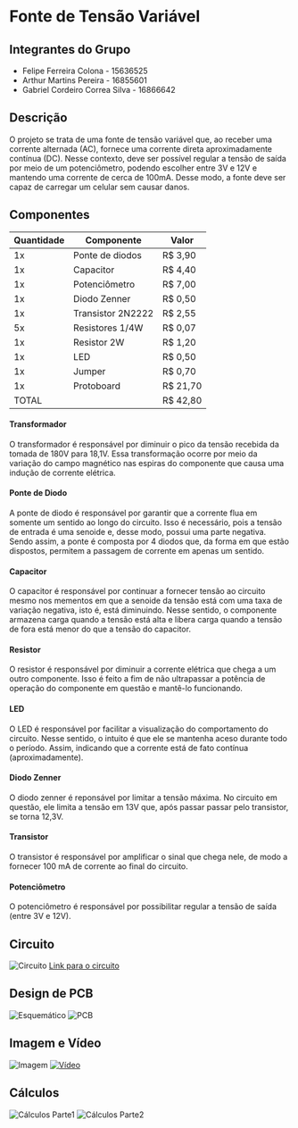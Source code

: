 # Fonte de Tensão Variável


## Integrantes do Grupo
- Felipe Ferreira Colona - 15636525
- Arthur Martins Pereira - 16855601
- Gabriel Cordeiro Correa Silva - 16866642

## Descrição
O projeto se trata de uma fonte de tensão variável que, ao receber uma corrente alternada (AC), fornece uma corrente direta aproximadamente contínua (DC). Nesse contexto, deve ser possível regular a tensão de saída por meio de um potenciômetro, podendo escolher entre 3V e 12V e mantendo uma corrente de cerca de 100mA. Desse modo, a fonte deve ser capaz de carregar um celular sem causar danos.

## Componentes

| Quantidade      | Componente              | Valor    |
| --------------- | ----------------------- | -------  |
| 1x              | Ponte de diodos         | R$ 3,90  |
| 1x              | Capacitor               | R$ 4,40  |
| 1x              | Potenciômetro           | R$ 7,00  |
| 1x              | Diodo Zenner            | R$ 0,50  |
| 1x              | Transistor 2N2222       | R$ 2,55  |
| 5x              | Resistores 1/4W         | R$ 0,07  |
| 1x              | Resistor 2W             | R$ 1,20  |
| 1x              | LED                     | R$ 0,50  |
| 1x              | Jumper                  | R$ 0,70  |
| 1x              | Protoboard              | R$ 21,70 |
| TOTAL           |                         | R$ 42,80 |

#### Transformador
O transformador é responsável por diminuir o pico da tensão recebida da tomada de 180V para 18,1V. Essa transformação ocorre por meio da variação do campo magnético nas espiras do componente que causa uma indução de corrente elétrica.

#### Ponte de Diodo
A ponte de diodo é responsável por garantir que a corrente flua em somente um sentido ao longo do circuito. Isso é necessário, pois a tensão de entrada é uma senoide e, desse modo, possui uma parte negativa. Sendo assim, a ponte é composta por 4 diodos que, da forma em que estão dispostos, permitem a passagem de corrente em apenas um sentido.

#### Capacitor
O capacitor é responsável por continuar a fornecer tensão ao circuito mesmo nos mementos em que a senoide da tensão está com uma taxa de variação negativa, isto é, está diminuindo. Nesse sentido, o componente armazena carga quando a tensão está alta e libera carga quando a tensão de fora está menor do que a tensão do capacitor.

#### Resistor
O resistor é responsável por diminuir a corrente elétrica que chega a um outro componente. Isso é feito a fim de não ultrapassar a potência de operação do componente em questão e mantê-lo funcionando.

#### LED
O LED é responsável por facilitar a visualização do comportamento do circuito. Nesse sentido, o intuito é que ele se mantenha aceso durante todo o período. Assim, indicando que a corrente está de fato contínua (aproximadamente).

#### Diodo Zenner
O diodo zenner é reponsável por limitar a tensão máxima. No circuito em questão, ele limita a tensão em 13V que, após passar passar pelo transistor, se torna 12,3V.

#### Transistor
O transistor é responsável por amplificar o sinal que chega nele, de modo a fornecer 100 mA de corrente ao final do circuito.

#### Potenciômetro
O potenciômetro é responsável por possibilitar regular a tensão de saída (entre 3V e 12V).

## Circuito
![Circuito](circuito.png)
[Link para o circuito](https://www.falstad.com/circuit/circuitjs.html?ctz=CQAgjCAMB0l3BWcMBMcUHYMGZIA4UA2ATmIxAUgpABZsKBTAWjDACgAnEQlG27FN1608VKmDhsA5iAFUefOdwSEoUThRp8EGVQi1C+VGhkkB3TdrCD9fGsVWQ2F+6teXaD9S68L+gvydsPgAvADcAewAbABcAQykGAB0ARzB6cWgMMDoEFDwwYnz8PDxsZnIqQXT1EM9VP3d3QXDo+MTU9OdDf3repy4mgT73cXhuhCK+yZsDJxdhukEhwXmKKdsKQipNpzAMbQMEaw8dVQgJeChoUkp4e-uIACUGAGcAS1f4gDsAYwYJgZGr5hGtCKUeptAt0-McAhC4eoYutliC7F5xCAWBhoPo8LoaAhcIRCMETjBCLpKXhiJB9qIDthyJcQAATBgAMziAFdYt0mF4lljCHZhmsWPleixtv02K8sdY8FLBWK1Fyoq8AQtlsMlEK1kK-EpoYNFiqAqDZOMwDxekL7V5BOyubyYkwogxWeA1GJYOwLMbhChhNCLMHRYI9WK2L9ZGheoG7Nd4CYQChsNBsDb0lpeKxCcFk3T1FxwUrEWWeuI0PybfJhEwRVW2GEFTKhdL60ZvTKwKIfdcEGwACrCiNxqu0a7pUqzudz4hYmCQGgoImQbaUyh9umLpgIG4YPAISjEfGbmjg5g5a6kYjdQVeM2Obp1lHgGUqMSv9vDN80OB1C9N8vzTYRmnAAA5ACVzYYDPxlR9VGqaC4BoOCwPRc5f0EFCYPQr0kI-YxhjwtCfx2KY31DYienDZsw3Ax0QxUbxMOUVRhkIVi1i41iuNBbpFl1VEXwsf9APomC2KkyTwOjCJ+G4bsANIWhMkcNMlOwNhFPjJtjEgNSAOuaotPjHTFIaFSjMXeNl2sJBcO4WQ2CAA)

## Design de PCB
![Esquemático](AC-DC-Converter/ac_dc_converter.png)
![PCB](AC-DC-Converter/PCB.png)

## Imagem e Vídeo
![Imagem](img-circuito.jpg)
[![Vídeo](https://img.youtube.com/vi/-x75V-imzEs/hqdefault.jpg)](https://www.youtube.com/watch?v=-x75V-imzEs)

## Cálculos
![Cálculos Parte1](Calculos1.jpg)
![Cálculos Parte2](Calculos2.jpg)
